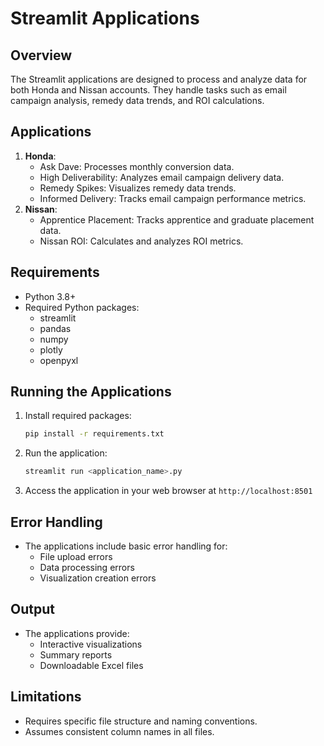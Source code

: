 # Streamlit Applications

## Overview
The Streamlit applications are designed to process and analyze data for both Honda and Nissan accounts. They handle tasks such as email campaign analysis, remedy data trends, and ROI calculations.

## Applications
1. **Honda**:
    - Ask Dave: Processes monthly conversion data.
    - High Deliverability: Analyzes email campaign delivery data.
    - Remedy Spikes: Visualizes remedy data trends.
    - Informed Delivery: Tracks email campaign performance metrics.
2. **Nissan**:
    - Apprentice Placement: Tracks apprentice and graduate placement data.
    - Nissan ROI: Calculates and analyzes ROI metrics.

## Requirements
- Python 3.8+
- Required Python packages:
  - streamlit
  - pandas
  - numpy
  - plotly
  - openpyxl

## Running the Applications
1. Install required packages:
   ```bash
   pip install -r requirements.txt
   ```
2. Run the application:
   ```bash
   streamlit run <application_name>.py
   ```
3. Access the application in your web browser at `http://localhost:8501`

## Error Handling
- The applications include basic error handling for:
    - File upload errors
    - Data processing errors
    - Visualization creation errors

## Output
- The applications provide:
    - Interactive visualizations
    - Summary reports
    - Downloadable Excel files

## Limitations
- Requires specific file structure and naming conventions.
- Assumes consistent column names in all files.